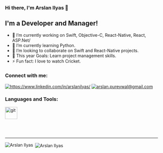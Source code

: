 ### Hi there, I'm Arslan Ilyas 👋

## I'm a Developer and Manager!
- 🔭 I’m currently working on Swift, Objective-C, React-Native, React, ASP.Net/
- 🌱 I’m currently learning Python.
- 👯 I’m looking to collaborate on Swift and React-Native projects.
- 🥅 This year Goals: Learn project management skills.
- ⚡ Fun fact: I love to watch Cricket.


<h3 align="left">Connect with me:</h3>
<p align="left">
<a href="https://www.linkedin.com/in/arslanilyas/" target="blank"><img align="center" src="https://img.shields.io/badge/-ArslanIlyas-blue?style=flat-square&logo=Linkedin&logoColor=white" alt="https://www.linkedin.com/in/arslanilyas/" /></a>
<a href="mailto:arslan.pureywal@gmail.com" target="blank"><img align="center" src="https://img.shields.io/badge/arslan.pureywal@gmail.com-red?style=flat-square&logo=Gmail&logoColor=white" alt="arslan.pureywal@gmail.com" /></a>
</p>


<h3 align="left">Languages and Tools:</h3>
<p align="left">
  <img src="https://www.vectorlogo.zone/logos/git-scm/git-scm-icon.svg" alt="git" width="40" height="40"/>
</p>

<br />
<br />

---

<p>
  <img align="left" src="https://github-readme-stats.vercel.app/api/top-langs/?username=arslanilyas&show_icons=true&locale=en&layout=compact&theme=algolia" alt="Arslan Ilyas" />
</p>

<p>&nbsp;<img align="center" src="https://github-readme-stats.vercel.app/api?username=arslanilyas&show_icons=true&locale=en&card_width=42&theme=algolia" alt="Arslan Ilyas" /></p>
